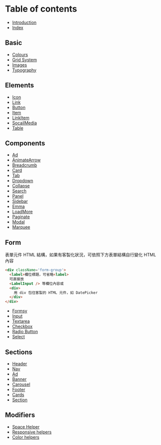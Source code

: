 # Table of contents

* [Introduction](README.md)
* [Index](index.md)

## Basic

* [Colours](basic/colours.md)
* [Grid System](basic/grid-system.md)
* [Images](basic/images.md)
* [Typography](basic/typography.md)

## Elements

* [Icon](elements/icon.md)
* [Link](elements/link.md)
* [Button](elements/button.md)
* [Item](elements/item.md)
* [LinkItem](elements/linkitem.md)
* [SocailMedia](elements/socailmedia.md)
* [Table](elements/table.md)

## Components

* [Ad](components/ad.md)
* [AnimateArrow](components/animatearrow.md)
* [Breadcrumb](components/breadcrumb.md)
* [Card](components/card.md)
* [Tab](components/tab.md)
* [Dropdown](components/dropdown.md)
* [Collapse](components/collapse.md)
* [Search](components/hotword.md)
* [Panel](components/panel.md)
* [Sidebar](components/sidebar.md)
* [Emma](components/emma.md)
* [LoadMore](components/loadmore.md)
* [Paginate](components/paginate.md)
* [Modal](components/modal.md)
* [Marquee](components/marquee.md)

## Form

表單元件 HTML 結構，如果有客製化狀況，可依照下方表單結構自行變化 HTML 內容
```html
<div className='form-group'>
  <label>欄位標題，可省略<label>
  可直接放 
  <LabelInput /> 等欄位內容或
  <div>
    用 div 包住客製的 HTML 元件，如 DatePicker
  </div>
</div>
```
* [Formsy](form/formsy.md)
* [Input](form/input.md)
* [Textarea](form/textarea.md)
* [Checkbox](form/checkbox.md)
* [Radio Button](form/radio-button.md)
* [Select](form/select.md)

## Sections

* [Header](sections/header.md)
* [Nav](sections/nav.md)
* [Ad](sections/ad.md)
* [Banner](sections/banner.md)
* [Carousel](sections/carousel.md)
* [Footer](sections/footer.md)
* [Cards](sections/card.md)
* [Section](sections/section.md)

## Modifiers

* [Space Helper](modifiers/space-helper.md)
* [Responsive helpers](modifiers/responsive-helpers.md)
* [Color helpers](modifiers/color-helpers.md)

